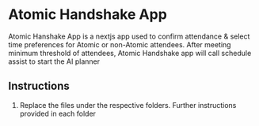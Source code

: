# Atomic Handshake App

Atomic Hanshake App is a nextjs app used to confirm attendance & select time preferences for Atomic or non-Atomic attendees. After meeting minimum threshold of attendees, Atomic Handshake app will call schedule assist to start the AI planner

## Instructions

1. Replace the files under the respective folders. Further instructions provided in each folder